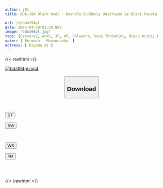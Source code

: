 ```yaml
---
author: j91
title: BDA-194 Black Anal - Asshole Suddenly Destroyed By Black People Ai Kyoyama

url: /v/bda194pl
date: 2024-04-20T01:20:00Z
image: "bda194pl.jpg"
tags: [Censored, Anal, 3P, 4P, Solowork, Deep Throating, Black Actor, Huge Cock	]
maker: [ Bermuda - Mousouzoku  ]
actress: [ Kiyama Ai ]
---
```



{{< rawhtml >}}

<div class="video" data-videoid="rxRLzlvMyyhbzXA">
    <a href="javascript:;">
        <img src="/v/bda194pl/bda194pl.jpg" width="WIDTH" height="HEIGHT" alt="bda194pl.mp4" loading="lazy">
    </a>
</div>

<script type="text/javascript" src="https://j91.asia/asset/on-demand-st.js"></script>

<br>
  <link rel="stylesheet" href="https://j91.asia/asset/bs5.css">
  
  <center>
  <button class="btn btn-primary" type="button" data-bs-toggle="collapse" data-bs-target=".multi-collapse" aria-expanded="false" aria-controls="multiCollapseExample1 multiCollapseExample2"><h2>Download</h2></button></center>
</p>
<div class="row">
  <div class="col">
    <div class="collapse multi-collapse" id="multiCollapseExample1">
      <div class="card card-body">
	      	      <br>
<div class="buttons">  
<p><a href="https://streamtape.to/v/rxRLzlvMyyhbzXA" target="_blank"><button class="btn-hover color-3"><i class="fa fa-download"></i> ST</button></a></p>
<p><a href="https://asnwish.com/d75i5bbbyhle" target="_blank"><button class="btn-hover color-2"><i class="fa fa-download"></i> SW</button></a></p></div>
    </div>
  </div>
</div>
  <div class="col">
    <div class="collapse multi-collapse" id="multiCollapseExample2">
      <div class="card card-body">
	      <br>
<div class="buttons">
<p><a href="https://wolfstream.tv/4u7vdgt37bf0"><button class="btn-hover color-9"><i class="fa fa-download"></i> WS</button></a></p>
<p><a href="https://filemoon.sx/d/giem9ay22wh5"><button class="btn-hover color-8"><i class="fa fa-download"></i> FM</button></a></p></div>
<br><br>
      </div>
    </div>
  </div>
</div>

{{< /rawhtml >}}